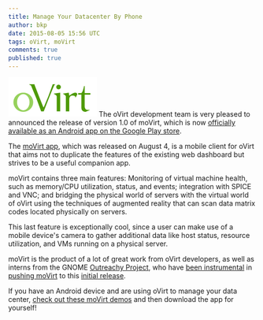 ```yaml
---
title: Manage Your Datacenter By Phone
author: bkp
date: 2015-08-05 15:56 UTC
tags: oVirt, moVirt
comments: true
published: true
---
```

![oVirt logo](/images/blog/ovirt-logo.png) The oVirt development team is very pleased to announced the release of version 1.0 of moVirt, which is now [officially available as an Android app on the Google Play store](https://play.google.com/store/apps/details?id=org.ovirt.mobile.movirt).

The [moVirt app](https://github.com/matobet/movirt), which was released on August 4, is a mobile client for oVirt that aims not to duplicate the features of the existing web dashboard but strives to be a useful companion app.

moVirt contains three main features: Monitoring of virtual machine health, such as memory/CPU utilization, status, and events; integration with SPICE and VNC; and bridging the physical world of servers with the virtual world of oVirt using the techniques of augmented reality that can scan data matrix codes located physically on servers.

This last feature is exceptionally cool, since a user can make use of a mobile device's camera to gather additional data like host status, resource utilization, and VMs running on a physical server.

moVirt is the product of a lot of great work from oVirt developers, as well as interns from the GNOME [Outreachy Project](https://www.gnome.org/outreachy/), who have [been instrumental](http://www.sphoortijoglekar.com/blog/OPW/moVirt_1.html) in [pushing moVirt](http://noisedoll.blogspot.ru/) to this [initial release](https://yixinzhang0225.wordpress.com/).

If you have an Android device and are using oVirt to manage your data center, [check out these moVirt demos](https://www.youtube.com/channel/UCX2a6qOrCrUYGQCGLlHz2-A) and then download the app for yourself!

